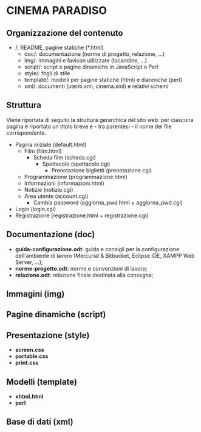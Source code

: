 CINEMA PARADISO
===============

Organizzazione del contenuto
------------------------
- /: README, pagine statiche (*.html)
    - doc/: documentazione (norme di progetto, relazione, ...)
    - img/: immagini e favicon utilizzate (locandine, ...) 
    - script/: script e pagine dinamiche in JavaScript o Perl
    - style/: fogli di stile
    - template/: modelli per pagine statiche (html) e dianmiche (perl)
    - xml/: documenti (utenti.xml, cinema.xml) e relativi schemi

Struttura
---------
Viene riportata di seguito la struttura gerarchica del sito web: per ciascuna pagina è riportato un titolo breve e - tra parentesi - il nome del file corrispondente.
 
- Pagina iniziale (default.html)
    - Film (film.html)
        - Scheda film (scheda.cgi)
            - Spettacolo (spettacolo.cgi)
	            - Prenotazione biglietti (prenotazione.cgi)
    - Programmazione (programmazione.html)
    - Informazioni (informazioni.html)
    - Notizie (notizie.cgi)    
    - Area utente (account.cgi)
        - Cambia password (aggiorna_pwd.html + aggiorna_pwd.cgi)
- Login (login.cgi)
- Registrazione (registrazione.html + registrazione.cgi)

Documentazione (doc)
--------------------
- **guida-configurazione.odt**: guida e consigli per la configurazione dell'ambiente di lavoro (Mercurial & Bitbucket, Eclipse IDE, XAMPP Web Server, ...);
- **norme-progetto.odt**: norme e convenzioni di lavoro;
- **relazione.odt**: relazione finale destinata alla consegna;

Immagini (img)
--------------

Pagine dinamiche (script)
-------------------------

Presentazione (style)
---------------------
- **screen.css**
- **portable.css**
- **print.css**

Modelli (template)
------------------
- **xhtml.html**
- **perl**

Base di dati (xml)
------------------
